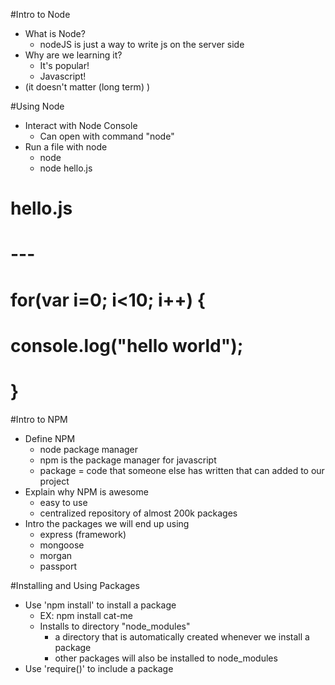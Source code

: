 #Intro to Node

* What is Node?
  * nodeJS is just a way to write js on the server side
* Why are we learning it?
  * It's popular!
  * Javascript!
* (it doesn't matter (long term) )


#Using Node

* Interact with Node Console
  * Can open with command "node"
* Run a file with node
  * node <filename> 
  * node hello.js

# hello.js
# ---
# for(var i=0; i<10; i++) {
#     console.log("hello world");
# }


#Intro to NPM

* Define NPM
  * node package manager
  * npm is the package manager for javascript
  * package = code that someone else has written that can added to our project
* Explain why NPM is awesome
  * easy to use
  * centralized repository of almost 200k packages
* Intro the packages we will end up using
  * express (framework)
  * mongoose
  * morgan
  * passport

#Installing and Using Packages
* Use 'npm install' to install a package
  * EX: npm install cat-me
  * Installs to directory "node_modules"
    * a directory that is automatically created whenever we install a package
    * other packages will also be installed to node_modules
* Use 'require()' to include a package
  

